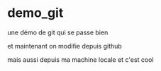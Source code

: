 # demo_git
une démo de git qui se passe bien


et maintenant on modifie depuis github

mais aussi depuis ma machine locale  et c'est cool
